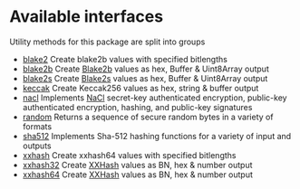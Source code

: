# Available interfaces

Utility methods for this package are split into groups 

- [blake2](blake2.md) Create blake2b values with specified bitlengths
- [blake2b](blake2b.md) Create [Blake2b](https://blake2.net/) values as hex, Buffer & Uint8Array output
- [blake2s](blake2s.md) Create [Blake2s](https://blake2.net/) values as hex, Buffer & Uint8Array output
- [keccak](keccak.md) Create Keccak256 values as hex, string & buffer output
- [nacl](nacl.md) Implements [NaCl](http://nacl.cr.yp.to/) secret-key authenticated encryption, public-key authenticated encryption, hashing, and public-key signatures
- [random](random.md) Returns a sequence of secure random bytes in a variety of formats
- [sha512](sha512.md) Implements Sha-512 hashing functions for a variety of input and outputs
- [xxhash](xxhash.md) Create xxhash64 values with specified bitlengths
- [xxhash32](xxhash32.md) Create [XXHash](http://cyan4973.github.io/xxHash/) values as BN, hex & number output
- [xxhash64](xxhash64.md) Create [XXHash](http://cyan4973.github.io/xxHash/) values as BN, hex & number output

